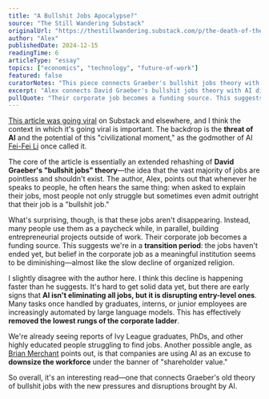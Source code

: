 ```yaml
---
title: "A Bullshit Jobs Apocalypse?"
source: "The Still Wandering Substack"
originalUrl: "https://thestillwandering.substack.com/p/the-death-of-the-corporate-job"
author: "Alex"
publishedDate: 2024-12-15
readingTime: 6
articleType: "essay"
topics: ["economics", "technology", "future-of-work"]
featured: false
curatorNotes: "This piece connects Graeber's bullshit jobs theory with AI disruption in a way that feels both timely and inevitable. The observation that corporate jobs are becoming funding mechanisms for side projects while AI removes entry-level rungs is particularly sharp. What's most unsettling is the suggestion that we're in a transition period where the old system hasn't collapsed yet, but belief in it has already died."
excerpt: "Alex connects David Graeber's bullshit jobs theory with AI disruption, arguing that while meaningless corporate work persists, it's increasingly becoming just a paycheck to fund real entrepreneurial work—and AI is removing the entry-level rungs that once led to corporate careers."
pullQuote: "Their corporate job becomes a funding source. This suggests we're in a transition period: the jobs haven't ended yet, but belief in the corporate job as a meaningful institution seems to be diminishing."
---
```


[This article was going viral](https://thestillwandering.substack.com/p/the-death-of-the-corporate-job) on Substack and elsewhere, and I think the context in which it's going viral is important. The backdrop is the **threat of AI** and the potential of this "civilizational moment," as the godmother of AI [Fei-Fei Li](/articles/whither-agi-fei-fei-li) once called it.

The core of the article is essentially an extended rehashing of **David Graeber's "bullshit jobs" theory**—the idea that the vast majority of jobs are pointless and shouldn't exist. The author, Alex, points out that whenever he speaks to people, he often hears the same thing: when asked to explain their jobs, most people not only struggle but sometimes even admit outright that their job is a "bullshit job."

What's surprising, though, is that these jobs aren't disappearing. Instead, many people use them as a paycheck while, in parallel, building entrepreneurial projects outside of work. Their corporate job becomes a funding source. This suggests we're in a **transition period**: the jobs haven't ended yet, but belief in the corporate job as a meaningful institution seems to be diminishing—almost like the slow decline of organized religion.

I slightly disagree with the author here. I think this decline is happening faster than he suggests. It's hard to get solid data yet, but there are early signs that **AI isn't eliminating all jobs, but it is disrupting entry-level ones**. Many tasks once handled by graduates, interns, or junior employees are increasingly automated by large language models. This has effectively **removed the lowest rungs of the corporate ladder**.

We're already seeing reports of Ivy League graduates, PhDs, and other highly educated people struggling to find jobs. Another possible angle, as [Brian Merchant](https://www.bloodinthemachine.com/p/how-ai-is-killing-jobs-in-the-tech-f39) points out, is that companies are using AI as an excuse to **downsize the workforce** under the banner of "shareholder value."

So overall, it's an interesting read—one that connects Graeber's old theory of bullshit jobs with the new pressures and disruptions brought by AI.